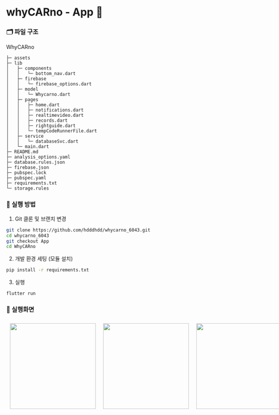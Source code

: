 # whyCARno - App 📱

### 🗂️ 파일 구조
WhyCARno
```
├─ assets
├─ lib
│   ├─ components
│   │   └─ bottom_nav.dart
│   ├─ firebase
│   │   └─ firebase_options.dart
│   ├─ model
│   │   └─ Whycarno.dart
│   ├─ pages
│   │   ├─ home.dart
│   │   ├─ notifications.dart
│   │   ├─ realtimevideo.dart
│   │   ├─ records.dart
│   │   ├─ rightguide.dart
│   │   └─ tempCodeRunnerFile.dart
│   ├─ service
│   │   └─ databaseSvc.dart
│   └─ main.dart
├─ README.md
├─ analysis_options.yaml
├─ database.rules.json
├─ firebase.json
├─ pubspec.lock
├─ pubspec.yaml
├─ requirements.txt
└─ storage.rules
```

### 📝 실행 방법
1. Git 클론 및 브랜치 변경
  ```bash
  git clone https://github.com/hdddhdd/whycarno_6043.git
  cd whycarno_6043
  git checkout App
  cd WhyCARno
  ```

2. 개발 환경 세팅 (모듈 설치)
  ```bash
  pip install -r requirements.txt
  ```

3. 실행
  ```
  flutter run
  ```

### 📸 실행화면
 <div style="display: flex;">
  <img src="https://github.com/hdddhdd/whycarno_6043/assets/71762328/12b6c526-525b-4133-9e55-0c9e85e4ae96" width="230" style="margin: 10px;">
  <img src="https://github.com/hdddhdd/whycarno_6043/assets/71762328/ca14149e-4328-4710-868e-5cd674ebfc5b" width="230" style="margin: 10px;">
  <img src="https://github.com/hdddhdd/whycarno_6043/assets/71762328/55defff7-785b-4a72-8ac4-ecb1b3e2bd4d" width="230" style="margin: 10px;">
  <img src="https://github.com/hdddhdd/whycarno_6043/assets/71762328/d58b9ee6-ac3a-496f-bafa-160a16af7773" width="230" style="margin: 10px;">
 </div>

